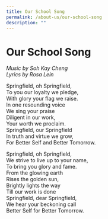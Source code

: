 ```yaml
---
title: Our School Song
permalink: /about-us/our-school-song
description: ""
---
```

# **Our School Song**
*Music by Soh Kay Cheng   
Lyrics by Rosa Lein*

Springfield, oh Springfield,   
To you our loyalty we pledge,   
With glory your flag we raise.   
In one resounding voice    
We sing your praise    
Diligent in our work,      
Your worth we proclaim.    
Springfield, our Springfield     
In truth and virtue we grow,     
For Better Self and Better Tomorrow.

Springfield, oh Springfield,   
We strive to live up to your name,    
To bring you glory and fame.    
From the glowing earth   
Rises the golden sun,   
Brightly lights the way    
Till our work is done     
Springfield, dear Springfield,   
We hear your beckoning call   
Better Self for Better Tomorrow.